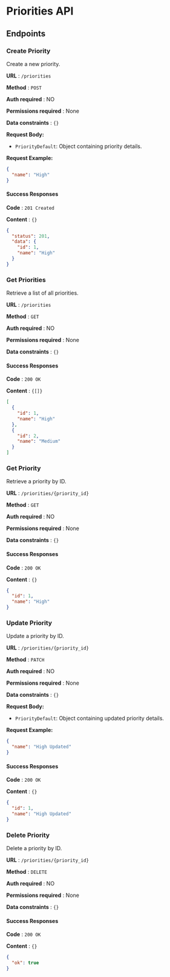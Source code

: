 # Priorities API

## Endpoints

### Create Priority

Create a new priority.

**URL** : `/priorities`

**Method** : `POST`

**Auth required** : NO

**Permissions required** : None

**Data constraints** : `{}`

**Request Body:**

- `PriorityDefault`: Object containing priority details.

**Request Example:**

```json
{
  "name": "High"
}
```

#### Success Responses

**Code** : `201 Created`

**Content** : `{}`

```json
{
  "status": 201,
  "data": {
    "id": 1,
    "name": "High"
  }
}
```

### Get Priorities

Retrieve a list of all priorities.

**URL** : `/priorities`

**Method** : `GET`

**Auth required** : NO

**Permissions required** : None

**Data constraints** : `{}`

#### Success Responses

**Code** : `200 OK`

**Content** : `{[]}`

```json
[
  {
    "id": 1,
    "name": "High"
  },
  {
    "id": 2,
    "name": "Medium"
  }
]
```

### Get Priority

Retrieve a priority by ID.

**URL** : `/priorities/{priority_id}`

**Method** : `GET`

**Auth required** : NO

**Permissions required** : None

**Data constraints** : `{}`

#### Success Responses

**Code** : `200 OK`

**Content** : `{}`

```json
{
  "id": 1,
  "name": "High"
}
```

### Update Priority

Update a priority by ID.

**URL** : `/priorities/{priority_id}`

**Method** : `PATCH`

**Auth required** : NO

**Permissions required** : None

**Data constraints** : `{}`

**Request Body:**

- `PriorityDefault`: Object containing updated priority details.

**Request Example:**

```json
{
  "name": "High Updated"
}
```

#### Success Responses

**Code** : `200 OK`

**Content** : `{}`

```json
{
  "id": 1,
  "name": "High Updated"
}
```

### Delete Priority

Delete a priority by ID.

**URL** : `/priorities/{priority_id}`

**Method** : `DELETE`

**Auth required** : NO

**Permissions required** : None

**Data constraints** : `{}`

#### Success Responses

**Code** : `200 OK`

**Content** : `{}`

```json
{
  "ok": true
}
```

